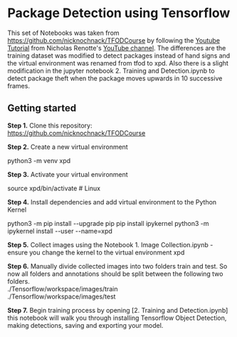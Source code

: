 # Package Detection using Tensorflow

This set of Notebooks was taken from https://github.com/nicknochnack/TFODCourse by following the [Youtube Tutorial](https://youtu.be/yqkISICHH-U) from 
Nicholas Renotte's [YouTube channel](https://www.youtube.com/c/nicholasrenotte). The differences are the training dataset was modified to detect packages instead of hand signs and the virtual environment was renamed from tfod to xpd. Also there is a slight modification in the jupyter notebook 2. Training and Detection.ipynb to detect package theft when the package moves upwards in 10 successive frames.

## Getting started
**Step 1.** Clone this repository: https://github.com/nicknochnack/TFODCourse  
 
**Step 2.** Create a new virtual environment

python3 -m venv xpd

  
**Step 3.** Activate your virtual environment

source xpd/bin/activate # Linux

  
**Step 4.** Install dependencies and add virtual environment to the Python Kernel

python3 -m pip install --upgrade pip
pip install ipykernel
python3 -m ipykernel install --user --name=xpd

  
**Step 5.** Collect images using the Notebook 1\. Image Collection.ipynb - ensure you change the kernel to the virtual environment xpd

**Step 6.** Manually divide collected images into two folders train and test. So now all folders and annotations should be split between the following two folders.  
./Tensorflow/workspace/images/train  
./Tensorflow/workspace/images/test  
  
**Step 7.** Begin training process by opening [2\. Training and Detection.ipynb] this notebook will walk you through installing Tensorflow Object Detection, making detections, saving and exporting your model.  
